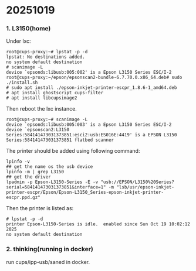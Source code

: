 # 20251019
### 1. L3150(home)
Under lxc:     

```
root@cups-proxy:~# lpstat -p -d                                   
lpstat: No destinations added.                                                              
no system default destination 
# scanimage -L                                                                    
device `epsonds:libusb:005:002' is a Epson L3150 Series ESC/I-2
root@cups-proxy:~/epson/epsonscan2-bundle-6.7.70.0.x86_64.deb# sudo ./install.sh
# sudo apt install ./epson-inkjet-printer-escpr_1.8.6-1_amd64.deb 
# apt install ghostscript cups-filter
# apt install libcupsimage2
```
Then reboot the lxc instance.    

```
root@cups-proxy:~# scanimage -L
device `epsonds:libusb:005:003' is a Epson L3150 Series ESC/I-2
device `epsonscan2:L3150 Series:584141473031373851:esci2:usb:ES016E:4419' is a EPSON L3150 Series:584141473031373851 flatbed scanner
```
The printer should be added using following command:     

```
lpinfo -v
## get the name os the usb device
lpinfo -m | grep L3150
## get the driver
lpadmin -p Epson-L3150-Series -E -v "usb://EPSON/L3150%20Series?serial=584141473031373851&interface=1" -m "lsb/usr/epson-inkjet-printer-escpr/Epson/Epson-L3150_Series-epson-inkjet-printer-escpr.ppd.gz"
```
Then the printer is listed as:     

```
# lpstat -p -d
printer Epson-L3150-Series is idle.  enabled since Sun Oct 19 10:02:12 2025
no system default destination
```
### 2. thinking(running in docker)
run cups/ipp-usb/saned in docker.   
